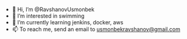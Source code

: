- 👋 Hi, I’m @RavshanovUsmonbek
- 👀 I’m interested in swimming
- 🌱 I’m currently learning jenkins, docker, aws
- 📫 To reach me, send an email to usmonbekravshanov@gmail.com

<!---
RavshanovUsmonbek/RavshanovUsmonbek is a ✨ special ✨ repository because its `README.md` (this file) appears on your GitHub profile.
You can click the Preview link to take a look at your changes.
--->
